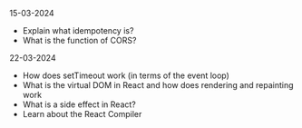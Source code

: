 15-03-2024
- Explain what idempotency is?
- What is the function of CORS?

22-03-2024
- How does setTimeout work (in terms of the event loop)
- What is the virtual DOM in React and how does rendering and repainting work
- What is a side effect in React? 
- Learn about the React Compiler
